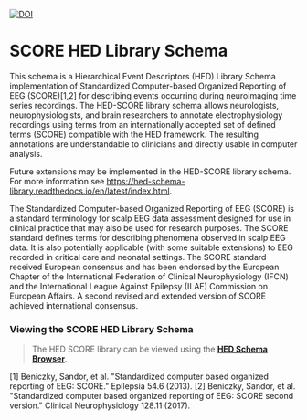 [![DOI](https://zenodo.org/badge/DOI/10.5281/zenodo.7897596.svg)](https://doi.org/10.5281/zenodo.7897596)

# SCORE HED Library Schema

This schema is a Hierarchical Event Descriptors (HED) Library Schema implementation of Standardized Computer-based Organized Reporting of EEG (SCORE)[1,2] for describing events occurring during neuroimaging time series recordings.
The HED-SCORE library schema allows neurologists, neurophysiologists, and brain researchers to annotate electrophysiology recordings using terms from an internationally accepted set of defined terms (SCORE) compatible with the HED framework.
The resulting annotations are understandable to clinicians and directly usable in computer analysis.

Future extensions may be implemented in the HED-SCORE library schema.
For more information see https://hed-schema-library.readthedocs.io/en/latest/index.html.

The Standardized Computer-based Organized Reporting of EEG (SCORE) is a standard terminology for scalp EEG data assessment designed for use in clinical practice that may also be used for research purposes.
The SCORE standard defines terms for describing phenomena observed in scalp EEG data. It is also potentially applicable (with some suitable extensions) to EEG recorded in critical care and neonatal settings.
The SCORE standard received European consensus and has been endorsed by the European Chapter of the International Federation of Clinical Neurophysiology (IFCN) and the International League Against Epilepsy (ILAE) Commission on European Affairs.
A second revised and extended version of SCORE achieved international consensus.

### Viewing the SCORE HED Library Schema
> The HED SCORE library can be viewed using the [**HED Schema Browser**](https://www.hedtags.org/display_hed.html).

[1] Beniczky, Sandor, et al. "Standardized computer based organized reporting of EEG: SCORE." Epilepsia 54.6 (2013).
[2] Beniczky, Sandor, et al. "Standardized computer based organized reporting of EEG: SCORE second version." Clinical Neurophysiology 128.11 (2017). 

